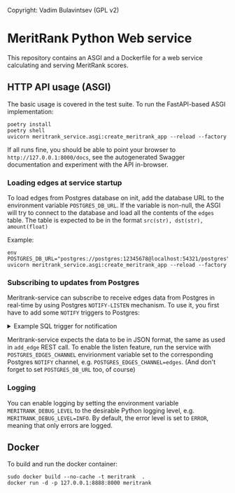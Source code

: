 Copyright: Vadim Bulavintsev (GPL v2)

# MeritRank Python Web service

This repository contains an ASGI and a Dockerfile for a web service calculating and serving MeritRank scores.

## HTTP API usage (ASGI)
The basic usage is covered in the test suite. 
To run the FastAPI-based ASGI implementation:
```commandline
poetry install
poetry shell
uvicorn meritrank_service.asgi:create_meritrank_app --reload --factory
```
If all runs fine, you should be able to point your browser 
to `http://127.0.0.1:8000/docs`, see the autogenerated Swagger documentation
and experiment with the API in-browser.

### Loading edges at service startup
To load edges from Postgres database on init, add the database URL to
the environment variable `POSTGRES_DB_URL`. If the variable is non-null, 
the ASGI will try to connect to the database and load all the contents
of the `edges` table. The table is expected to be in the format `src(str), dst(str), amount(float)`

Example:
```commandline
env POSTGRES_DB_URL="postgres://postgres:12345678@localhost:54321/postgres" uvicorn meritrank_service.asgi:create_meritrank_app --reload --factory

```

### Subscribing to updates from Postgres
Meritrank-service can subscribe to receive edges data from Postgres in real-time by using Postgres `NOTIFY-LISTEN` mechanism.
To use it, you first have to add some `NOTIFY` triggers to Postgres:
   <details>
     <summary> Example SQL trigger for notification </summary>

```SQL

CREATE OR REPLACE FUNCTION notify_edge_change() RETURNS trigger AS $$
BEGIN
    PERFORM pg_notify('edges', json_build_object('src', NEW.subject, 'dest', NEW.object, 'weight', NEW.amount)::text);
    RETURN NEW;
END;
$$ LANGUAGE plpgsql;

CREATE TRIGGER my_trigger
AFTER INSERT OR UPDATE ON my_table
FOR EACH ROW EXECUTE FUNCTION notify_edge_change();
```

 </details>

Meritrank-service expects the data to be in JSON format, the same as used in `add_edge` REST call.
To enable the listen feature, run the service with
`POSTGRES_EDGES_CHANNEL` envirionment variable set to the corresponding
Postgres `NOTIFY` channel, e.g. `POSTGRES_EDGES_CHANNEL=edges`. (And don't forget to set `POSTGRES_DB_URL` too, of course)


### Logging
You can enable logging by setting the environment variable `MERITRANK_DEBUG_LEVEL` to the desirable Python logging level, e.g. `MERITRANK_DEBUG_LEVEL=INFO`. By default, the error level is set to `ERROR`, meaning that only errors are logged.


## Docker
To build and run the docker container:

```commandline
sudo docker build --no-cache -t meritrank  .
docker run -d -p 127.0.0.1:8888:8000 meritrank
```

